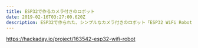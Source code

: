 ```yaml
---
title: ESP32で作るカメラ付きのロボット
date: 2019-02-16T03:27:00.620Z
description: ESP32で作られた、シンプルなカメラ付きのロボット「ESP32 WiFi Robot」を紹介します
---
```

https://hackaday.io/project/163542-esp32-wifi-robot
